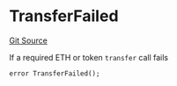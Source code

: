# TransferFailed
[Git Source](https://github.com/FloorDAO/floor-v2/blob/fd4de86a192de96d73fe2e56a84ec542b57b1c69/src/contracts/utils/Errors.sol)

If a required ETH or token `transfer` call fails


```solidity
error TransferFailed();
```

